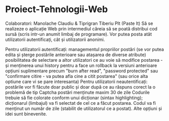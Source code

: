 # Proiect-Tehnologii-Web
Colaboratori: Manolache Claudiu & Tiprigran Tiberiu
PIt (Paste It)
Să se realizeze o aplicație Web prin intermediul căreia să se poată distribui cod sursă (scris intr-un anumit limbaj de programare). Vor putea posta atât utilizatorii autentificați, cât și utilizatorii anonimi.

Pentru utilizatorii autentificați:
managementul propriilor postări (se vor putea edita și șterge postările anterioare sau atașarea de diverse atribute)
posibilitatea de selectare a altor utilizatori ce au voie să modifice postarea - și menținerea unui history pentru a face un rollback la versiuni anterioare
opțiuni suplimentare precum "burn after read", "password protected" sau "confirmare citire - va putea afla cine a citit postarea" (sau orice alta optiune care vi se pare interesanta)
Pentru utilizatorii neautentificați:
postările vor fi făcute doar public și doar după ce au răspuns corect la o problemă de tip Captcha
postări menținute maxim 30 de zile
Codurile trebuie să fie colorate conform unui dicționar (sintax highlighting); dicționarul (limbajul) va fi selectat de cel ce a făcut postarea.
Codul va fi menținut un număr de zile (stabilit de utilizatorul ce a postat).
Alte opțiuni și idei sunt binevenite.
